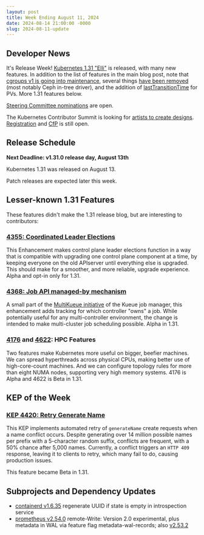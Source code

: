 ```yaml
---
layout: post
title: Week Ending August 11, 2024
date: 2024-08-14 21:00:00 -0000
slug: 2024-08-11-update
---
```


## Developer News

It's Release Week!  [Kubernetes 1.31 "Elli"](https://kubernetes.io/blog/2024/08/13/kubernetes-v1-31-release/) is released, with many new features.  In addition to the list of features in the main blog post, note that [cgroups v1 is going into maintenance](https://kubernetes.io/blog/2024/08/14/kubernetes-1-31-moving-cgroup-v1-support-maintenance-mode/), several things [have been removed](https://kubernetes.io/blog/2024/07/19/kubernetes-1-31-upcoming-changes/) (most notably Ceph in-tree driver), and the addition of [lastTransitionTime](https://kubernetes.io/blog/2024/08/14/last-phase-transition-time-ga/) for PVs.  More 1.31 features below.

[Steering Committee nominations](https://github.com/kubernetes/community/tree/master/elections/steering/2024#candidacy-process) are open.

The Kubernetes Contributor Summit is looking for [artists to create designs](https://groups.google.com/a/kubernetes.io/g/dev/c/wHq4qFsRljs). [Registration](https://www.kubernetes.dev/events/2024/kcsna/registration/) and [CfP](https://docs.google.com/forms/d/e/1FAIpQLSfqdvHnS4HVZQXdBmZHClgUbAodxEGH18t365qqdgtn0hhx-Q/viewform) is still open.

## Release Schedule

**Next Deadline: v1.31.0 release day, August 13th**

Kubernetes 1.31 was released on August 13.  

Patch releases are expected later this week.

## Lesser-known 1.31 Features

These features didn't make the 1.31 release blog, but are interesting to contributors:

### [4355: Coordinated Leader Elections](https://github.com/kubernetes/enhancements/issues/4355)

This Enhancement makes control plane leader elections function in a way that is compatible with upgrading one control plane component at a time, by keeping everyone on the old APIserver until everything else is upgraded.  This should make for a smoother, and more reliable, upgrade experience.  Alpha and opt-in only for 1.31.

### [4368: Job API managed-by mechanism](https://github.com/kubernetes/enhancements/issues/4368)

A small part of the [MultiKueue initiative](https://github.com/kubernetes-sigs/kueue/tree/main/keps/693-multikueue) of the Kueue job manager, this enhancement adds tracking for which controller "owns" a job.  While potentially useful for any multi-controller environment, the change is intended to make multi-cluster job scheduling possible.  Alpha in 1.31.

### [4176](https://github.com/kubernetes/enhancements/issues/4176) and [4622](https://github.com/kubernetes/enhancements/issues/4622): HPC Features

Two features make Kubernetes more useful on bigger, beefier machines.  We can spread hyperthreads across physical CPUs, making better use of high-core-count machines.  And we can configure topology rules for more than eight NUMA nodes, supporting very high memory systems.  4176 is Alpha and 4622 is Beta in 1.31.

## KEP of the Week

### [KEP 4420: Retry Generate Name](https://github.com/kubernetes/enhancements/tree/master/keps/sig-api-machinery/4420-retry-generate-name)

This KEP implements automated retry of `generateName` create requests when a name conflict occurs. Despite generating over 14 million possible names per prefix with a 5-character random suffix, conflicts are frequent, with a 50% chance after 5,000 names. Currently, a conflict triggers an `HTTP 409` response, leaving it to clients to retry, which many fail to do, causing production issues.

This feature became Beta in 1.31.

## Subprojects and Dependency Updates

* [containerd v1.6.35](https://github.com/containerd/containerd/releases/tag/v1.6.35) regenerate UUID if state is empty in introspection service
* [prometheus v2.54.0](https://github.com/prometheus/prometheus/releases/tag/v2.54.0) remote-Write: Version 2.0 experimental, plus metadata in WAL via feature flag metadata-wal-records; also [v2.53.2](https://github.com/prometheus/prometheus/releases/tag/v2.53.2)
